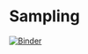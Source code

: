# Sampling

[![Binder](https://mybinder.org/badge_logo.svg)](https://mybinder.org/v2/gh/Mayssasadok/TP3_linear_regression/81835af17cc8bfeda592052a5cd2b59bb33126c5)
